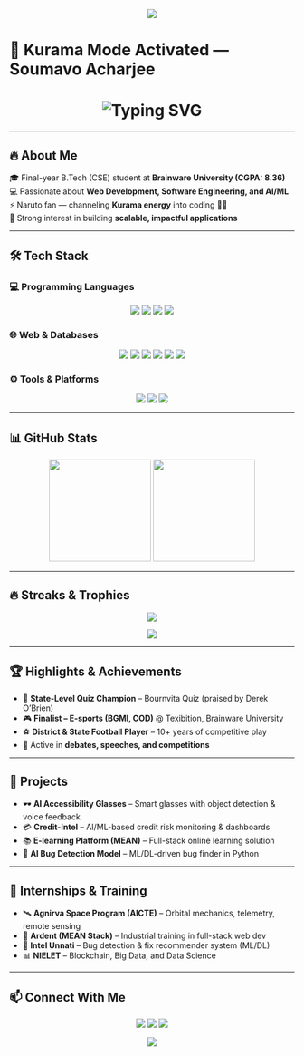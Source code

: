 <p align="center">
  <img src="https://capsule-render.vercel.app/api?type=waving&color=ff4500&height=100&section=header&animation=twinkling" />
</p>

# 🦊 Kurama Mode Activated — Soumavo Acharjee  

<h1 align="center">
  <b>
    <img src="https://readme-typing-svg.demolab.com?font=Fira+Code&size=28&pause=1000&color=FF6A00&width=600&lines=Aspiring+Web+Developer;Full-Stack+Learner;AI+%26+ML+Explorer;Kurama+Chakra+Unleashed" alt="Typing SVG" />
  </b>
</h1>

---

## 🔥 About Me
🎓 Final-year B.Tech (CSE) student at **Brainware University (CGPA: 8.36)**  
💻 Passionate about **Web Development, Software Engineering, and AI/ML**  
⚡ Naruto fan — channeling **Kurama energy** into coding 🦊🔥  
🤝 Strong interest in building **scalable, impactful applications**  

---

## 🛠️ Tech Stack  

### 💻 Programming Languages  
<p align="center">
  <img src="https://img.shields.io/badge/C-ff4500?style=for-the-badge&logo=c&logoColor=white" />
  <img src="https://img.shields.io/badge/Java-b03060?style=for-the-badge&logo=openjdk&logoColor=white" />
  <img src="https://img.shields.io/badge/Python-ffae42?style=for-the-badge&logo=python&logoColor=white" />
  <img src="https://img.shields.io/badge/JavaScript-ff6a00?style=for-the-badge&logo=javascript&logoColor=black" />
</p>

### 🌐 Web & Databases  
<p align="center">
  <img src="https://img.shields.io/badge/MySQL-00758f?style=for-the-badge&logo=mysql&logoColor=white" />
  <img src="https://img.shields.io/badge/HTML5-e34c26?style=for-the-badge&logo=html5&logoColor=white" />
  <img src="https://img.shields.io/badge/CSS3-264de4?style=for-the-badge&logo=css3&logoColor=white" />
  <img src="https://img.shields.io/badge/Angular-dd0031?style=for-the-badge&logo=angular&logoColor=white" />
  <img src="https://img.shields.io/badge/MongoDB-4ea94b?style=for-the-badge&logo=mongodb&logoColor=white" />
  <img src="https://img.shields.io/badge/Postman-f76935?style=for-the-badge&logo=postman&logoColor=white" />
</p>

### ⚙️ Tools & Platforms  
<p align="center">
  <img src="https://img.shields.io/badge/Git-f1502f?style=for-the-badge&logo=git&logoColor=white" />
  <img src="https://img.shields.io/badge/VSCode-1f75fe?style=for-the-badge&logo=visual-studio-code&logoColor=white" />
  <img src="https://img.shields.io/badge/Docker-0db7ed?style=for-the-badge&logo=docker&logoColor=white" />
</p>

---

## 📊 GitHub Stats  
<p align="center">
  <img src="https://github-readme-stats.vercel.app/api?username=Kurama-07&show_icons=true&theme=dark&title_color=ff6a00&icon_color=ff4500" height="180" />
  <img src="https://github-readme-stats.vercel.app/api/top-langs/?username=Kurama-07&layout=compact&theme=dark&title_color=ff6a00" height="180" />
</p>

---

## 🔥 Streaks & Trophies  
<p align="center">
  <img src="https://streak-stats.demolab.com?user=Kurama-07&theme=dark&ring=ff4500&fire=ff6a00&currStreakLabel=ffae42" />
</p>
<p align="center">
  <img src="https://github-profile-trophy.vercel.app/?username=Kurama-07&theme=radical&margin-w=15&margin-h=15&title=Stars,Commits,Repositories,Followers,Issues,PullRequest" />
</p>

---

## 🏆 Highlights & Achievements
- 🥇 **State-Level Quiz Champion** – Bournvita Quiz (praised by Derek O’Brien)  
- 🎮 **Finalist – E-sports (BGMI, COD)** @ Texibition, Brainware University  
- ⚽ **District & State Football Player** – 10+ years of competitive play  
- 🎤 Active in **debates, speeches, and competitions**  

---

## 📂 Projects
- 🕶 **AI Accessibility Glasses** – Smart glasses with object detection & voice feedback  
- 💳 **Credit-Intel** – AI/ML-based credit risk monitoring & dashboards  
- 📚 **E-learning Platform (MEAN)** – Full-stack online learning solution  
- 🐞 **AI Bug Detection Model** – ML/DL-driven bug finder in Python  

---

## 💼 Internships & Training
- 🛰 **Agnirva Space Program (AICTE)** – Orbital mechanics, telemetry, remote sensing  
- 🏢 **Ardent (MEAN Stack)** – Industrial training in full-stack web dev  
- 🏢 **Intel Unnati** – Bug detection & fix recommender system (ML/DL)  
- 📊 **NIELET** – Blockchain, Big Data, and Data Science  

---

## 📫 Connect With Me  
<p align="center">
  <a href="https://www.linkedin.com/in/soumavoacharjee/"><img src="https://img.shields.io/badge/LinkedIn-ff6a00?style=for-the-badge&logo=linkedin&logoColor=white" /></a>
  <a href="https://github.com/Kurama-07"><img src="https://img.shields.io/badge/GitHub-24292f?style=for-the-badge&logo=github&logoColor=white" /></a>
  <a href="mailto:soumavoacharjee@gmail.com"><img src="https://img.shields.io/badge/Email-d14836?style=for-the-badge&logo=gmail&logoColor=white" /></a>
</p>

<p align="center">
  <img src="https://capsule-render.vercel.app/api?type=waving&color=ff4500&height=100&section=footer" />
</p>
